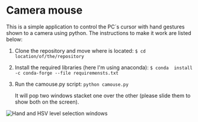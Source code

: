 # Camera mouse
This is a simple application to control the PC´s cursor with hand gestures shown to a camera using python. The instructions to make it work are listed below:

1. Clone the repository and move where is located:
	`$ cd location/of/the/repository`
	
2. Install the required libraries (here I'm using anaconda):
	`$ conda  install -c conda-forge --file requiremensts.txt`

3. Run the camouse.py script:
	`python camouse.py`
	
	It will pop two windows stacket one over the other (please slide them to show both on the screen).

![Hand and HSV level selection windows](http://https://raw.githubusercontent.com/Sharmineroz/camera_mouse/master/screenshots/Screenshot%20(2).png "Hand and HSV level selection windows") 
